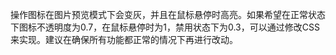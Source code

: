 操作图标在图片预览模式下会变灰，并且在鼠标悬停时高亮。如果希望在正常状态下图标不透明度为0.7，在鼠标悬停时为1，禁用状态下为0.3，可以通过修改CSS来实现。建议在确保所有功能都正常的情况下再进行改动。
